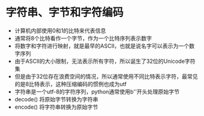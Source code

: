 # 字符串、字节和字符编码
- 计算机内部使用0和1的比特来代表信息
- 通常将8个比特看作一个字节，作为一个比特序列表示数字
- 将数字和字符进行映射，就是最早的ASCII，也就是说名字可以表示为一个数字序列
- 由于ASCII的大小限制，无法表示所有字符，所以诞生了32位的Unicode字符集
- 但是由于32位存在浪费空间的情况，所以通常使用不同比特表示字符，最常见的是8比特表示，这种压缩编码的惯例也成为utf
- 字符串是一个utf-8的字符序列，python通常使用b''开头处理原始字节
- decode() 将原始字节转换为字符串
- encode() 将字符串转换为原始字节